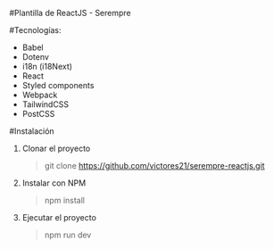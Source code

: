 #Plantilla de ReactJS - Serempre

#Tecnologías:

- Babel
- Dotenv
- i18n (i18Next)
- React
- Styled components
- Webpack
- TailwindCSS
- PostCSS

#Instalación

1. Clonar el proyecto

   > git clone https://github.com/victores21/serempre-reactjs.git

2. Instalar con NPM

   > npm install

3. Ejecutar el proyecto
   > npm run dev
